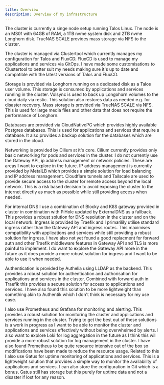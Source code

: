 ```yaml
---
title: Overview
description: Overview of my infrastructure
---
```

The cluster is currently a singe node setup running Talos Linux. The node is an MS01 with 64GB of RAM, a 1TB nvme system disk and 2TB nvme Longhorn disk. TrueNAS SCALE provides mass storage via NFS to the cluster.

The cluster is managed via Clustertool which currently manages my configuration for Talos and FluxCD. FluxCD is used to manage my applications and services via GitOps. I have made some customisations to Clustertool to better suit my needs making sure it's up to date and compatible with the latest versions of Talos and FluxCD.

Storage is provided via Longhorn running on a dedicated disk as a Talos user volume. This storage is consumed by applications and services running in the cluster. Volsync is used to back up Longohorn volumes to the cloud daily via restic. This solution also restores data as needed e.g. for disaster recovery. Mass storage is provided via TrueNAS SCALE via NFS. This is used for large media files and other data that does not require the performance of Longhorn.

Databases are provided via CloudNativePG which provides highly available Postgres databases. This is used for applications and services that require a database. It also provides a backup solution for the databases which are stored in the cloud.

Networking is provided by Cilium at it's core. Cilium currently provides only basic networking for pods and services in the cluster. I do not currently use the Gateway API, ip address management or network policies. These are areas I want to explore in the future. IP address management is currently provided by MetalLB which provides a simple solution for load balancing and IP address management. Cloudflare tunnels and Tailscale are used to provide secure access to the cluster for remote access beyond the local network. This is a risk based decision to avoid exposing the cluster to the internet directly as much as possible while still providing access when needed.

For internal DNS I use a combination of Blocky and K8S gateway provided in cluster in combination with PiHole updated by ExternalDNS as a fallback. This provides a robust solution for DNS resolution in the cluster and on the local network. Ingress is provided by Traefik and I primarilily utilise standard ingress rather than the Gateway API and ingress routes. This maximises compatibility with applications and services while still providing a robust solution for ingress. I have also not yet found a good replacment for forward auth and other Traefik middleware features in Gateway API and TLS is more painful to implement. I do want to explore the Gateway API more in the future as it does provide a more robust solution for ingress and I want to be able to use it when needed.

Authentication is provided by Authelia using LLDAP as the backend. This provides a robust solution for authentication and authorisation for applications and services in the cluster. Combined with forward auth in Traefik this provides a secure solution for access to applications and services. I have also found this solution to be more lightweight than something akin to Authentik which I don't think is necessary for my use case.

I also use Prometheus and Grafana for monitoring and alerting. This provides a robust solution for monitoring the cluster and applications and services running in the cluster. Trying to get the best out of these solutions is a work in progress as I want to be able to monitor the cluster and applications and services effectively without being overwhelmed by alerts. I also want to explore Loki for log aggregation in the future as I think this will provide a more robust solution for log management in the cluster. I have also found Prometheus to be quite resource intensive out of the box so modifications have been made to reduce the resource usage. Related to this I also use Gatus for uptime monitoring of applications and services. This is a lightweight solution that provides a simple way to monitor the availability of applications and services. I can also store the configuration in Git which is a bonus. Gatus still has storage but this purely for uptime data and not a disaster if lost for any reason.
